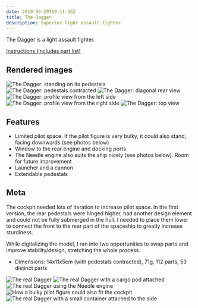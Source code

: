 ```yaml
---
date: 2019-06-29T19:11:36Z
title: The Dagger
description: Superior light assault fighter
---
```


The Dagger is a light assault fighter.

[Instructions (includes part list)](the-dagger-instructions.pdf)

## Rendered images

![The Dagger: standing on its pedestals](the_dagger.png)
![The Dagger: pedestals contracted](the_dagger_flight.png)
![The Dagger: diagonal rear view](the_dagger_standing.png)
![The Dagger: profile view from the left side](the_dagger_standing_2.png)
![The Dagger: profile view from the right side](the_dagger_standing_3.png)
![The Dagger: top view](the_dagger_2.png)

## Features

* Limited pilot space. If the pilot figure is very bulky, it could also stand, facing downwards (see photos below)
* Window to the rear engine and docking ports
* The Needle engine also suits the ship nicely (see photos below). Room for future improvement
* Launcher and a cannon
* Extendable pedestals

## Meta

The cockpit needed lots of iteration to increase pilot space.
In the first version, the rear pedestals were hinged higher, had another design element and could not be fully submerged in the hull.
I needed to place them lower to connect the front to the rear part of the spaceship to greatly increase sturdiness.

While digitalizing the model, I ran into two opportunities to swap parts and improve stability/design, stretching the whole process.

* Dimensions: 14x11x5cm (with pedestals contracted), 71g, 112 parts, 53 distinct parts

![The real Dagger](real_dagger.jpg)
![The real Dagger with a cargo pod attached](real_dagger_with_pod.jpg)
![The real Dagger using the Needle engine](real_dagger_with_needle_engine.jpg)
![How a bulky pilot figure could also fit the cockpit](alternative_pilot_position.jpg)
![The real Dagger with a small container attached to the side](real_dagger_small_container_attached.jpg)
